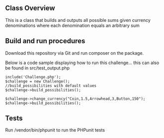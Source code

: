 ## Class Overview

This is a class that builds and outputs all possible sums given currency denominations where each denomination equals an arbitrary sum

## Build and run procedures


Download this repository via Git and run composer on the package.


Below is a code sample displaying how to run this challenge... this can also be found in src/test_output.php

```
include('Challenge.php');
$challenge = new Challenge();
//build_possibilities with default values
$challenge->build_possibilities();

$challenge->change_currency("Coin,1.5,Arrowhead,3,Button,150");
$challenge->build_possibilities();

```

## Tests

Run /vendor/bin/phpunit to run the PHPunit tests
